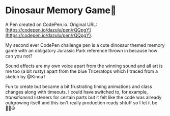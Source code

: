 # Dinosaur Memory Game🦖

A Pen created on CodePen.io. Original URL: [https://codepen.io/dazulu/pen/rQQpgY](https://codepen.io/dazulu/pen/rQQpgY).

My second ever CodePen challenge pen is a cute dinosaur themed memory game with an obligatory Jurassic Park reference thrown in because how can you not?

Sound effects are my own voice apart from the winning sound and all art is me too (a bit rusty) apart from the blue Triceratops which I traced from a sketch by @KinnaT

Fun to create but became a bit frustrating timing animations and class changes along with timeouts. I could have switched to, for example, _transitionend_ listeners for certain parts but it felt like the code was already outgrowing itself and this isn't really production ready shtuff so I let it be 🧘‍♂️☮